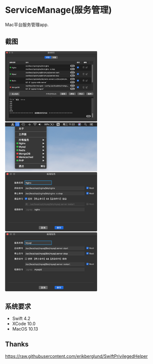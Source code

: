 # ServiceManage(服务管理)
Mac平台服务管理app.

## 截图
<img src="https://github.com/lvxiaohai/ServiceManage/raw/master/Screenshot/1.png" width="300">
<img src="https://github.com/lvxiaohai/ServiceManage/raw/master/Screenshot/2.png" width="300">
<img src="https://github.com/lvxiaohai/ServiceManage/raw/master/Screenshot/3.png" width="300">
<img src="https://github.com/lvxiaohai/ServiceManage/raw/master/Screenshot/4.png" width="300">

## 系统要求
* Swift 4.2
* XCode 10.0
* MacOS 10.13

## Thanks
<https://raw.githubusercontent.com/erikberglund/SwiftPrivilegedHelper>
